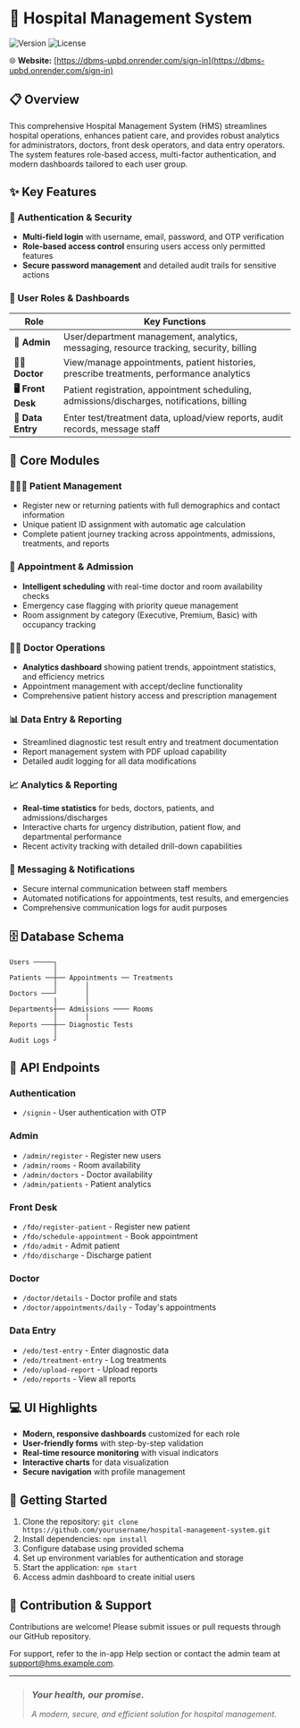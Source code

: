 # 🏥 Hospital Management System

![Version](https://img.shields.io/badge/version-1.0-blue)
![License](https://img.shields.io/badge/license-MIT-green)

🌐 **Website:** [https://dbms-upbd.onrender.com/sign-in](https://dbms-upbd.onrender.com/sign-in)

## 📋 Overview

This comprehensive Hospital Management System (HMS) streamlines hospital operations, enhances patient care, and provides robust analytics for administrators, doctors, front desk operators, and data entry operators. The system features role-based access, multi-factor authentication, and modern dashboards tailored to each user group.

## ✨ Key Features

### 🔐 Authentication & Security

- **Multi-field login** with username, email, password, and OTP verification
- **Role-based access control** ensuring users access only permitted features
- **Secure password management** and detailed audit trails for sensitive actions

### 👥 User Roles & Dashboards

| Role | Key Functions |
|------|--------------|
| **👑 Admin** | User/department management, analytics, messaging, resource tracking, security, billing |
| **👨‍⚕️ Doctor** | View/manage appointments, patient histories, prescribe treatments, performance analytics |
| **🖥️ Front Desk** | Patient registration, appointment scheduling, admissions/discharges, notifications, billing |
| **📝 Data Entry** | Enter test/treatment data, upload/view reports, audit records, message staff |

## 🧩 Core Modules

### 🧑‍🤝‍🧑 Patient Management

- Register new or returning patients with full demographics and contact information
- Unique patient ID assignment with automatic age calculation
- Complete patient journey tracking across appointments, admissions, treatments, and reports

### 📅 Appointment & Admission

- **Intelligent scheduling** with real-time doctor and room availability checks
- Emergency case flagging with priority queue management
- Room assignment by category (Executive, Premium, Basic) with occupancy tracking

### 👨‍⚕️ Doctor Operations

- **Analytics dashboard** showing patient trends, appointment statistics, and efficiency metrics
- Appointment management with accept/decline functionality
- Comprehensive patient history access and prescription management

### 📊 Data Entry & Reporting

- Streamlined diagnostic test result entry and treatment documentation
- Report management system with PDF upload capability
- Detailed audit logging for all data modifications

### 📈 Analytics & Reporting

- **Real-time statistics** for beds, doctors, patients, and admissions/discharges
- Interactive charts for urgency distribution, patient flow, and departmental performance
- Recent activity tracking with detailed drill-down capabilities

### 💬 Messaging & Notifications

- Secure internal communication between staff members
- Automated notifications for appointments, test results, and emergencies
- Comprehensive communication logs for audit purposes

## 🗄️ Database Schema

```
Users ─────┐
           │
Patients ──┼── Appointments ── Treatments
           │       │
Doctors ───┘       │
           │       │
Departments┼── Admissions ──── Rooms
           │       │
Reports ───┼── Diagnostic Tests
           │
Audit Logs ┘
```

## 🔌 API Endpoints

### Authentication
- `/signin` - User authentication with OTP

### Admin
- `/admin/register` - Register new users
- `/admin/rooms` - Room availability
- `/admin/doctors` - Doctor availability
- `/admin/patients` - Patient analytics

### Front Desk
- `/fdo/register-patient` - Register new patient
- `/fdo/schedule-appointment` - Book appointment
- `/fdo/admit` - Admit patient
- `/fdo/discharge` - Discharge patient

### Doctor
- `/doctor/details` - Doctor profile and stats
- `/doctor/appointments/daily` - Today's appointments

### Data Entry
- `/edo/test-entry` - Enter diagnostic data
- `/edo/treatment-entry` - Log treatments
- `/edo/upload-report` - Upload reports
- `/edo/reports` - View all reports

## 💻 UI Highlights

- **Modern, responsive dashboards** customized for each role
- **User-friendly forms** with step-by-step validation
- **Real-time resource monitoring** with visual indicators
- **Interactive charts** for data visualization
- **Secure navigation** with profile management

## 🚀 Getting Started

1. Clone the repository: `git clone https://github.com/yourusername/hospital-management-system.git`
2. Install dependencies: `npm install`
3. Configure database using provided schema
4. Set up environment variables for authentication and storage
5. Start the application: `npm start`
6. Access admin dashboard to create initial users

## 🤝 Contribution & Support

Contributions are welcome! Please submit issues or pull requests through our GitHub repository.

For support, refer to the in-app Help section or contact the admin team at support@hms.example.com.

---

> ### *Your health, our promise.*
> *A modern, secure, and efficient solution for hospital management.*
